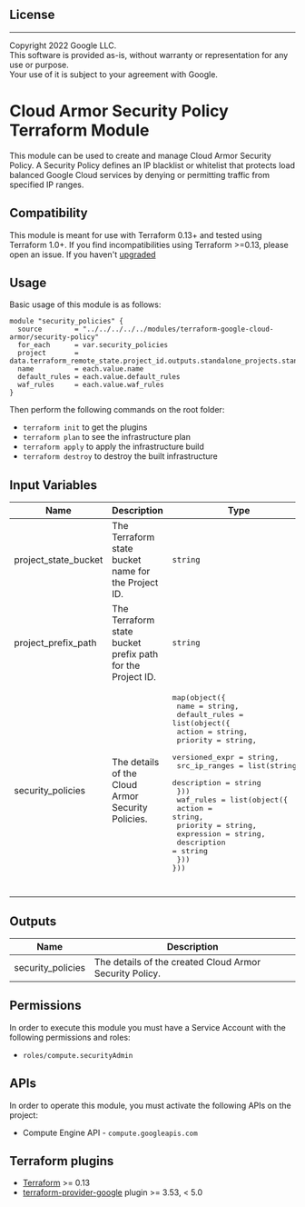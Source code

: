 ## License
---
Copyright 2022 Google LLC.  
This software is provided as-is, without warranty or representation for any use or purpose.  
Your use of it is subject to your agreement with Google.  

# Cloud Armor Security Policy Terraform Module

This module can be used to create and manage Cloud Armor Security Policy. A Security Policy defines an IP blacklist or whitelist that protects load balanced Google Cloud services by denying or permitting traffic from specified IP ranges.

## Compatibility
This module is meant for use with Terraform 0.13+ and tested using Terraform 1.0+. If you find incompatibilities using Terraform >=0.13, please open an issue.
 If you haven't
[upgraded](https://www.terraform.io/upgrade-guides/0-13.html)

## Usage

Basic usage of this module is as follows:

```
module "security_policies" {
  source        = "../../../../../modules/terraform-google-cloud-armor/security-policy"
  for_each      = var.security_policies
  project       = data.terraform_remote_state.project_id.outputs.standalone_projects.standalone_project_01["project_id"]
  name          = each.value.name
  default_rules = each.value.default_rules
  waf_rules     = each.value.waf_rules
}
```

Then perform the following commands on the root folder:

- `terraform init` to get the plugins
- `terraform plan` to see the infrastructure plan
- `terraform apply` to apply the infrastructure build
- `terraform destroy` to destroy the built infrastructure


## Input Variables

| Name | Description | Type | Default | Required |
|------|-------------|------|---------|:--------:|
| project\_state\_bucket | The Terraform state bucket name for the Project ID. | `string` | `""` | yes |
| project\_prefix\_path | The Terraform state bucket prefix path for the Project ID. | `string` | `""` | yes |
| security\_policies | The details of the Cloud Armor Security Policies. | <pre>map(object({<br>    name = string,<br>    default_rules = list(object({<br>      action         = string,<br>      priority       = string,<br>      versioned_expr = string,<br>      src_ip_ranges  = list(string),<br>      description    = string<br>    }))<br>    waf_rules = list(object({<br>      action      = string,<br>      priority    = string,<br>      expression  = string,<br>      description = string<br>    }))<br>}))<pre> | <pre>security_policy = {<br>    name          = ""<br>    default_rules = []<br>    waf_rules     = []<br>}</pre> | yes |

## Outputs

| Name | Description |
|------|-------------|
| security\_policies | The details of the created Cloud Armor Security Policy. |

## Permissions

In order to execute this module you must have a Service Account with the following permissions and roles:
- `roles/compute.securityAdmin`

## APIs

In order to operate this module, you must activate the following APIs on the project:

- Compute Engine API - `compute.googleapis.com`

## Terraform plugins

- [Terraform](https://www.terraform.io/downloads.html) >= 0.13
- [terraform-provider-google](https://github.com/terraform-providers/terraform-provider-google) plugin >= 3.53, < 5.0